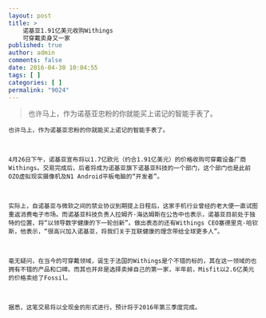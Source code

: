 ```yaml
---
layout: post
title: >
    诺基亚1.91亿美元收购Withings
    可穿戴卖身又一家
published: true
author: admin
comments: false
date: 2016-04-30 10:04:55
tags: [ ]
categories: [ ]
permalink: "9024"
---
```

> 也许马上，作为诺基亚忠粉的你就能买上诺记的智能手表了。


  
    
  
  
  
  
  
  
    也许马上，作为诺基亚忠粉的你就能买上诺记的智能手表了。
  
  
  
    4月26日下午，诺基亚宣布将以1.7亿欧元（约合1.91亿美元）的价格收购可穿戴设备厂商Withings。交易完成后，后者将成为诺基亚旗下诺基亚科技的一个部门，这个部门也是此前OZO虚拟现实摄像机及N1 Android平板电脑的“开发者”。
  
  
  
    实际上，自诺基亚与微软之间的禁业协议到期提上日程后，这家手机行业曾经的老大便一直试图重返消费电子市场。而诺基亚科技负责人拉姆齐·海达姆斯在公告中也表示，诺基亚目前处于独特的位置，将“以领导数字健康的下一轮创新”。做出表态的还有Withings CEO塞德里克·哈钦斯，他表示，“很高兴加入诺基亚，将我们关于互联健康的理念带给全球更多人”。
  
  
  
    毫无疑问，在当今的可穿戴领域，诞生于法国的Withings是个不错的标的，其在这一领域的也拥有不错的产品和口碑。而其也并非是选择卖掉自己的第一家，半年前，Misfit以2.6亿美元的价格卖给了Fossil。
  
  
  
    据悉，这笔交易将以全现金的形式进行，预计将于2016年第三季度完成。
  
